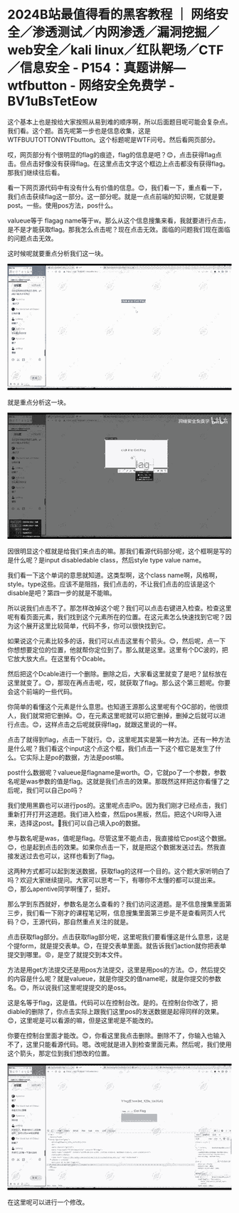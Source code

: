 # 2024B站最值得看的黑客教程 ｜ 网络安全／渗透测试／内网渗透／漏洞挖掘／web安全／kali linux／红队靶场／CTF／信息安全 - P154：真题讲解—wtfbutton - 网络安全免费学 - BV1uBsTetEow

这个基本上也是按给大家按照从易到难的顺序啊，所以后面题目呢可能会复杂点。我们看。这个题。首先呢第一步也是信息收集，这是WTFBUUTOTTONWTFbutton。这个标题呢是WTF问号。然后看网页部分。

哎，网页部分有个很明显的flag的痕迹，flag的信息是吧？😊，点击获得flag点击。但点击好像没有获得flag。在这里点击文字这个框边上点击都没有获得flag。那我们继续往后看。

看一下网页源代码中有没有什么有价值的信息。😊，我们看一下，重点看一下，我们点击获续flag这一部分。这一部分呢。就是一点点前端的知识啊，它就是要post。一些。使用pos方法，pos什么。

valueue等于 flagag name等于w。那么从这个信息搜集来看，我就要进行点击，是不是才能获取flag。那我怎么点击呢？现在点击无效。面临的问题我们现在面临的问题点击无效。

这时候呢就要重点分析我们这一块。

![](img/058075fb42f108f88213740a486260f0_1.png)

就是重点分析这一块。

![](img/058075fb42f108f88213740a486260f0_3.png)

因很明显这个框就是给我们来点击的嘛。那我们看源代码部分呢，这个框啊是写的是什么呢？是input disabledable class，然后style type value name。

我们看一下这个单词的意思就知道。这类型啊，这个class name啊，风格啊，style。type这些。应该不是阻挡，我们点击的，不让我们点击的应该是这个disable是吧？第四一步的就是不能嘛。

所以说我们点击不了。那怎样改掉这个呢？我们可以点击右键进入检查。检查这里呢有看页面元素，我们找到这个元素所在的位置。在这元素怎么快速找到它呢？因为这个展开这里比较简单，代码不多，你可以很快找到它。

如果说这个元素比较多的话，我们可以点击这里有个箭头。😊，然后呢，点一下你想想要定位的位置，他就帮你定位到了。那么就是这里。这里有个DC波的，把它放大放大点。在这里有个Dcable。

然后把这个Dcable进行一个删除。删除之后，大家看这里就变了是吧？鼠标放在这里就变了。😊，那现在再点击呢，哎，就获取了flag。那么这个第三题呢。你要会这个前端的一些代码。

你简单的看懂这个元素是什么意思。也知道王源那么这里呢有个GC部的，他很烦人，我们就常把它删掉。😊，在元素这里呢就可以把它删掉，删掉之后就可以进行点击。😊，这样点击之后呢就获得flag，就跟这里说的一样。

点击了就得到flag，点击一下就行。😊，这里呢其实是第一种方法。还有一种方法是什么呢？我们看这个input这个点这个框，我们点击一下这个框它是发生了什么。它实际上是po的数据，方法是post嘛。

post什么数据呢？valueue是flagname是worth。😊，它就po了一个参数，参数名呢是was参数的值是flag。这就是我们点击的效果。那既然这样把这你看懂了之后呢，我们可以自己po吗？

我们使用黑霸也可以进行pos的。这里呢点击IPo。因为我们刚才已经点击，我们重新打开打开这道题。我们进入检查，然后pos黑板，然后。把这个URI导入进来，选择这post。🎼我们可以自己填入po的数据。

参与数名呢是was，值呢是flag。尽管这里不能点击，我直接给它post这个数据。😊，也是起到点击的效果。如果你点击一下，就是把这个数据发送过去。然我直接发送过去也可以，这样也看到了flag。

这两种方式都可以起到发送数据，获取flag的这样一个目的。这个题大家听明白了吗？欢迎大家继续提问。大家可以思考一下，有哪你不太懂的都可以提出来。😊，那么apentive同学啊懂了，挺好。

那么学到东西就好，参数名是怎么查看的？我们访问这道题。是不信息搜集里面第三步，我们看一下刚才的课程笔记啊，信息搜集里面第三步是不是查看网页人代码？😊，王源代码，那自然重点关注的就是。

点击获取flag部分。点击获取flag部分呢，这里呢我们要看懂这是什么意思，这是个提form，就是提交表单。😊，在提交表单里面。就告诉我们action就你把表单提交到哪里。😡，是空了就提交到本文件。

方法是用get方法提交还是用pos方法提交，这里是用pos的方法。😊，然后提交的内容是什么呢？就是valueue，就是你提交的值name呢，就是你提交的参数名。😊，所以说我们这里呢提提交的是oss。

这是名等于flag，这是值。代码可以在控制台改。是的。在控制台你改了，把diable的删除了，你点击实际上跟我们这里pos的发送数据是起得同样的效果。😊，这里呢是可以看源的嘛，但是这里呢是不能改的。

你要在控制台里面才能改。😊，你看这里我点击删除。删除不了，你输入也输入不了，这里只能看源代码。嗯。改呢就是进入到检查里面元素。然后呢，我们使用这个箭头，那定位到我们想改的位置。



![](img/058075fb42f108f88213740a486260f0_5.png)

在这里呢可以进行一个修改。